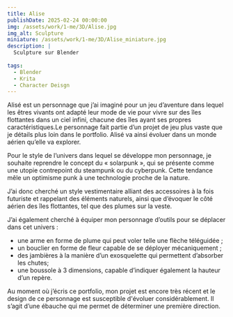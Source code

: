 ```yaml
---
title: Alise
publishDate: 2025-02-24 00:00:00
img: /assets/work/1-me/3D/Alise.jpg
img_alt: Sculpture
miniature: /assets/work/1-me/3D/Alise_miniature.jpg
description: |
  Sculpture sur Blender
  
tags:
  - Blender
  - Krita
  - Character Deisgn
---
```


Alisé est un personnage que j’ai imaginé pour un jeu d’aventure dans lequel les êtres vivants ont adapté leur mode de vie pour vivre sur des îles flottantes dans un ciel infini, chacune des îles ayant ses propres caractéristiques.Le personnage fait partie d’un projet de jeu plus vaste que je détails plus loin dans le portfolio. Alisé va ainsi évoluer dans un monde aérien qu’elle va explorer.

Pour le style de l’univers dans lequel se développe mon personnage, je souhaite reprendre le concept du « solarpunk », qui se présente comme une utopie contrepoint du steampunk ou du cyberpunk. Cette tendance mêle un optimisme punk à une technologie proche de la nature.

J’ai donc cherché un style vestimentaire alliant des accessoires à la fois futuriste et rappelant des éléments naturels, ainsi que d’évoquer le côté aérien des îles flottantes, tel que des plumes sur la veste.

J’ai également cherché à équiper mon personnage d’outils pour se déplacer dans cet univers :
- une arme en forme de plume qui peut voler telle une flèche téléguidée ;
- un bouclier en forme de fleur capable de se déployer mécaniquement ;
- des jambières à la manière d’un exosquelette qui permettent d’absorber les chutes;
- une boussole à 3 dimensions, capable d’indiquer également la hauteur d’un repère.

Au moment où j’écris ce portfolio, mon projet est encore très récent et le design de ce personnage est susceptible d'évoluer considérablement. Il s’agit d’une ébauche qui me permet de déterminer une première direction.